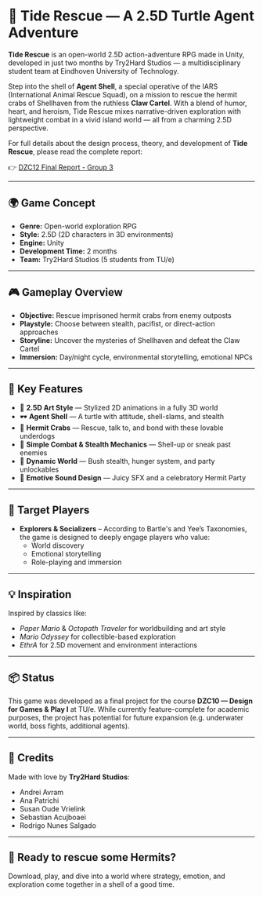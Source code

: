 
# 🐢 Tide Rescue — A 2.5D Turtle Agent Adventure

**Tide Rescue** is an open-world 2.5D action-adventure RPG made in Unity, developed in just two months by Try2Hard Studios — a multidisciplinary student team at Eindhoven University of Technology.

Step into the shell of **Agent Shell**, a special operative of the IARS (International Animal Rescue Squad), on a mission to rescue the hermit crabs of Shellhaven from the ruthless **Claw Cartel**. With a blend of humor, heart, and heroism, Tide Rescue mixes narrative-driven exploration with lightweight combat in a vivid island world — all from a charming 2.5D perspective.

For full details about the design process, theory, and development of **Tide Rescue**, please read the complete report:

👉 [DZC12 Final Report - Group 3](./DZC12%20Final%20report%20-%20gr%203.pdf)

---

## 🌍 Game Concept

- **Genre:** Open-world exploration RPG
- **Style:** 2.5D (2D characters in 3D environments)
- **Engine:** Unity
- **Development Time:** 2 months
- **Team:** Try2Hard Studios (5 students from TU/e)

---

## 🎮 Gameplay Overview

- **Objective:** Rescue imprisoned hermit crabs from enemy outposts
- **Playstyle:** Choose between stealth, pacifist, or direct-action approaches
- **Storyline:** Uncover the mysteries of Shellhaven and defeat the Claw Cartel
- **Immersion:** Day/night cycle, environmental storytelling, emotional NPCs

---

## 🐚 Key Features

- 🌅 **2.5D Art Style** — Stylized 2D animations in a fully 3D world
- 🕶️ **Agent Shell** — A turtle with attitude, shell-slams, and stealth
- 🦀 **Hermit Crabs** — Rescue, talk to, and bond with these lovable underdogs
- 🦴 **Simple Combat & Stealth Mechanics** — Shell-up or sneak past enemies
- 🍃 **Dynamic World** — Bush stealth, hunger system, and party unlockables
- 🎵 **Emotive Sound Design** — Juicy SFX and a celebratory Hermit Party

---

## 🎯 Target Players

- **Explorers & Socializers** – According to Bartle's and Yee’s Taxonomies, the game is designed to deeply engage players who value:
  - World discovery
  - Emotional storytelling
  - Role-playing and immersion

---

## 💡 Inspiration

Inspired by classics like:
- *Paper Mario* & *Octopath Traveler* for worldbuilding and art style
- *Mario Odyssey* for collectible-based exploration
- *EthrA* for 2.5D movement and environment interactions

---

## 📦 Status

This game was developed as a final project for the course **DZC10 — Design for Games & Play I** at TU/e. While currently feature-complete for academic purposes, the project has potential for future expansion (e.g. underwater world, boss fights, additional agents).

---

## 🙌 Credits

Made with love by **Try2Hard Studios**:
- Andrei Avram
- Ana Patrichi
- Susan Oude Vrielink
- Sebastian Acujboaei
- Rodrigo Nunes Salgado

---

## 🐢 Ready to rescue some Hermits?

Download, play, and dive into a world where strategy, emotion, and exploration come together in a shell of a good time.
